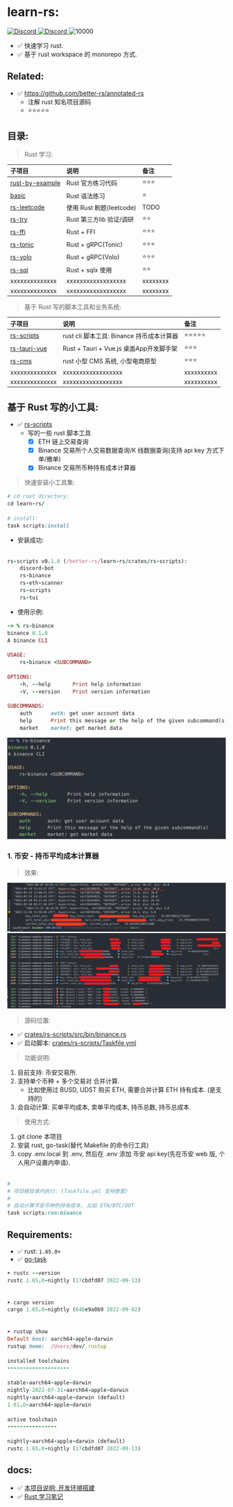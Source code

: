 # learn-rs:

<p align="">
    <a href="https://discord.com/invite/MnDA9pfWAW" target="_blank">
      <img src="https://img.shields.io/badge/Discord-GossipCoder-%237289DA.svg?logo=iscord&logoColor=white" alt="Discord">
    </a>
    <a href="https://discord.com/invite/MnDA9pfWAW" target="_blank">
      <img src="https://img.shields.io/discord/877031318272217179" alt="Discord">
    </a>
    <img src="https://visitor-badge.laobi.icu/badge?page_id=better-rs" alt="10000" />
</p>

- ✅ 快速学习 rust.
- ✅ 基于 rust workspace 的 monorepo 方式.

## Related:

- ✅ https://github.com/better-rs/annotated-rs
    - 注解 rust 知名项目源码
    - ⭐⭐⭐⭐⭐

## 目录:

> Rust 学习:

| 子项目                                                | 说明                              | 备注          |
|:---------------------------------------------------|:--------------------------------|:------------|
| [rust-by-example](./crates/rs-101/rust-by-example) | Rust 官方练习代码                     | ⭐⭐⭐         |
| [basic](./crates/rs-101/basic)                     | Rust 语法练习                       | ⭐           |
| [rs-leetcode](./crates/rs-leetcode)                | 使用 Rust 刷题(leetcode)            | TODO        |
| [rs-try](./crates/rs-try)                          | Rust 第三方lib 验证/调研               | ⭐⭐          |
| [rs-ffi](./crates/rs-ffi)                          | Rust + FFI                      | ⭐⭐⭐         |
| [rs-tonic](./crates/rs-tonic)                      | Rust + gRPC(Tonic)              | ⭐⭐⭐         |
| [rs-volo](./crates/rs-volo)                        | Rust + gRPC(Volo)               | ⭐⭐⭐         |
| [rs-sql](./crates/rs-sql)                          | Rust + sqlx 使用                  | ⭐⭐          |
| xxxxxxxxxxxxxx                                     | xxxxxxxxxxxxxxxxxx              | xxxxxxxx    |
| xxxxxxxxxxxxxx                                     | xxxxxxxxxxxxxxxxxx              | xxxxxxxx    |


> 基于 Rust 写的脚本工具和业务系统:

| 子项目                                 | 说明                               | 备注                  |
|:------------------------------------|:---------------------------------|:--------------------|
| [rs-scripts](./crates/rs-scripts)   | rust cli 脚本工具: Binance 持币成本计算器   | ⭐⭐⭐⭐⭐               |
| [rs-tauri-vue](crates/rs-tauri-vue) | Rust + Tauri + Vue.js 桌面App开发脚手架 | ⭐⭐⭐                 |
| [rs-cms](./crates/rs-cms)           | rust 小型 CMS 系统, 小型电商原型           | ⭐⭐⭐                 |
| xxxxxxxxxxxxxx                      | xxxxxxxxxxxxxxxxxx               | xxxxxxxxxx          |
| xxxxxxxxxxxxxx                      | xxxxxxxxxxxxxxxxxx               | xxxxxxxxxx          |

## 基于 Rust 写的小工具:

- ✅ [rs-scripts](./crates/rs-scripts)
    - 写的一些 rust 脚本工具
        - [x] ETH 链上交易查询
        - [x] Binance 交易所个人交易数据查询/K 线数据查询(支持 api key 方式下单/撤单)
        - [x] Binance 交易所币种持有成本计算器

> 快速安装小工具集:

```ruby
# cd root directory:
cd learn-rs/

# install:
task scripts:install

```

- 安装成功:

```ruby

rs-scripts v0.1.0 (/better-rs/learn-rs/crates/rs-scripts):
    discord-bot
    rs-binance
    rs-eth-scanner
    rs-scripts
    rs-tui

```

- 使用示例:

```ruby
-> % rs-binance
binance 0.1.0
A binance CLI

USAGE:
    rs-binance <SUBCOMMAND>

OPTIONS:
    -h, --help       Print help information
    -V, --version    Print version information

SUBCOMMANDS:
    auth      auth: get user account data
    help      Print this message or the help of the given subcommand(s)
    market    market: get market data

```

![](./docs/images/cli-usage.png)

### 1. 币安 - 持币平均成本计算器

> 效果:

![](docs/images/trade-avg.png)
![](docs/images/trade-avg2.png)

> 源码位置:

- ✅ [crates/rs-scripts/src/bin/binance.rs](crates/rs-scripts/bin/binance.rs)
- ✅ 启动脚本: [crates/rs-scripts/Taskfile.yml](crates/rs-scripts/Taskfile.yml)

> 功能说明:

1. 目前支持: 币安交易所.
2. 支持单个币种 + 多个交易对 合并计算.
    - 比如使用过 BUSD, UDST 购买 ETH, 需要合并计算 ETH 持有成本. (是支持的)
3. 会自动计算: 买单平均成本, 卖单平均成本, 持币总数, 持币总成本.

> 使用方式:

1. git clone 本项目
2. 安装 rust, go-task(替代 Makefile 的命令行工具)
3. copy .env.local 到 .env, 然后在 .env 添加 币安 api key(先在币安 web 版, 个人用户设置内申请).

```ruby

#
# 项目根目录内执行: (Taskfile.yml 支持嵌套)
#
# 自动计算币安币种的持有成本, 比如 ETH/BTC/DOT
task scripts:run:binance

```

## Requirements:

- ✅ rust: `1.65.0+`
- ✅ [go-task](https://github.com/go-task/task)

```ruby
➤ rustc --version
rustc 1.65.0-nightly (17cbdfd07 2022-09-13)


➤ cargo version
cargo 1.65.0-nightly (646e9a0b9 2022-09-02)


➤ rustup show
Default host: aarch64-apple-darwin
rustup home:  /Users/dev/.rustup

installed toolchains
--------------------

stable-aarch64-apple-darwin
nightly-2022-07-31-aarch64-apple-darwin
nightly-aarch64-apple-darwin (default)
1.61.0-aarch64-apple-darwin

active toolchain
----------------

nightly-aarch64-apple-darwin (default)
rustc 1.65.0-nightly (17cbdfd07 2022-09-13)

```

## docs:

- ✅ [本项目说明: 开发环境搭建](./docs/dev.md)
- ✅ [Rust 学习笔记](./docs/readme.md)
